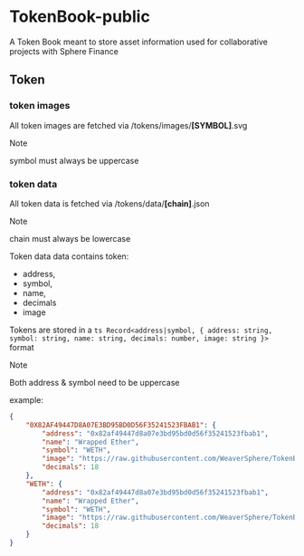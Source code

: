 # TokenBook-public

A Token Book meant to store asset information used for collaborative projects with Sphere Finance

## Token

### token images

All token images are fetched via /tokens/images/**[SYMBOL]**.svg

> [!NOTE]
> symbol must always be uppercase

### token data

All token data is fetched via /tokens/data/**[chain]**.json

> [!NOTE]
> chain must always be lowercase

Token data data contains token:

- address,
- symbol,
- name,
- decimals
- image

Tokens are stored in a
`ts Record<address|symbol, { address: string, symbol: string, name: string, decimals: number, image: string }>` format

> [!NOTE]
> Both address & symbol need to be uppercase

example:

```JSON
{
    "0X82AF49447D8A07E3BD95BD0D56F35241523FBAB1": {
        "address": "0x82af49447d8a07e3bd95bd0d56f35241523fbab1",
        "name": "Wrapped Ether",
        "symbol": "WETH",
        "image": "https://raw.githubusercontent.com/WeaverSphere/TokenBook-public/main/tokens/images/WETH.svg",
        "decimals": 18
    },
    "WETH": {
        "address": "0x82af49447d8a07e3bd95bd0d56f35241523fbab1",
        "name": "Wrapped Ether",
        "symbol": "WETH",
        "image": "https://raw.githubusercontent.com/WeaverSphere/TokenBook-public/main/tokens/images/WETH.svg",
        "decimals": 18
    }
}
```
